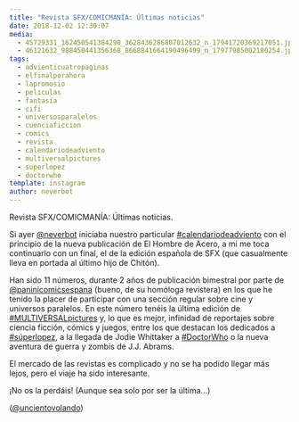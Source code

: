 ```yaml
---
title: "Revista SFX/COMICMANÍA: Últimas noticias"
date: 2018-12-02 12:30:07
media: 
  - 45729331_162450541384290_3628436286807012632_n_17941720369217051.jpg
  - 46121632_988450441356368_8668841664190496499_n_17977985002180254.jpg
tags: 
  - advienticuatropaginas
  - elfinalporahora
  - lapromosio
  - peliculas
  - fantasia
  - cifi
  - universosparalelos
  - cuenciaficcion
  - comics
  - revista
  - calendariodeadviento
  - multiversalpictures
  - superlopez
  - doctorwho
template: instagram
author: neverbot
---
```


Revista SFX/COMICMANÍA: Últimas noticias.


Si ayer [@neverbot](https://instagram.com/neverbot) iniciaba nuestro particular [#calendariodeadviento](/tags/calendariodeadviento) con el principio de la nueva publicación de El Hombre de Acero, a mi me toca continuarlo con un final, el de la edición española de SFX (que casualmente lleva en portada al último hijo de Chitón).


Han sido 11 números, durante 2 años de publicación bimestral por parte de [@paninicomicsespana](https://instagram.com/paninicomicsespana) (bueno, de su homóloga revistera) en los que he tenido la placer de participar con una sección regular sobre cine y universos paralelos. En este número tenéis la última edición de [#MULTIVERSALpictures](/tags/multiversalpictures) y, lo que es mejor, infinidad de reportajes sobre ciencia ficción, cómics y juegos, entre los que destacan los dedicados a [#súperlopez](/tags/superlopez), a la llegada de Jodie Whittaker a [#DoctorWho](/tags/doctorwho) o la nueva aventura de guerra y zombis de J.J. Abrams.


El mercado de las revistas es complicado y no se ha podido llegar más lejos, pero el  viaje ha sido interesante.


¡No os la perdáis! (Aunque sea solo por ser la última...)


([@uncientovolando](https://instagram.com/uncientovolando))







